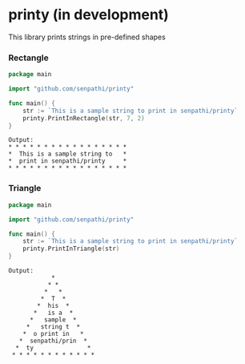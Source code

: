 # printy (in development)
This library prints strings in pre-defined shapes

### Rectangle
```go
package main

import "github.com/senpathi/printy"

func main() {
	str := `This is a sample string to print in senpathi/printy`
	printy.PrintInRectangle(str, 7, 2)
}

```
```text
Output:
* * * * * * * * * * * * * * * * *
*  This is a sample string to   *
*  print in senpathi/printy     *
* * * * * * * * * * * * * * * * *
```

### Triangle
```go
package main

import "github.com/senpathi/printy"

func main() {
	str := `This is a sample string to print in senpathi/printy`
	printy.PrintInTriangle(str)
}
```
```text
Output:
            *
           * *
          *   *
         *  T  *
        *  his  *
       *   is a  *
      *   sample  *
     *   string t  *
    *  o print in   *
   *  senpathi/prin  *
  *  ty               *
 * * * * * * * * * * * *
```